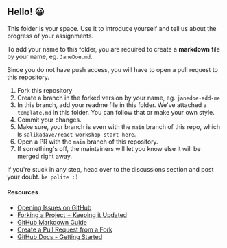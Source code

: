 ## Hello! 😀

This folder is your space. Use it to introduce yourself and tell us about the progress of your assignments.

To add your name to this folder, you are required to create a **markdown** file by your name, eg. `JaneDoe.md`.

Since you do not have push access, you will have to open a pull request to this repository.

1. Fork this repository
2. Create a branch in the forked version by your name, eg. `janedoe-add-me`
3. In this branch, add your readme file in this folder. We've attached a `template.md` in this folder. You can follow that or make your own style.
4. Commit your changes.
5. Make sure, your branch is even with the `main` branch of this repo, which is `salikadave/react-workshop-start-here`.
6. Open a PR with the `main` branch of this repository.
7. If something's off, the maintainers will let you know else it will be merged right away.

If you're stuck in any step, head over to the discussions section and post your doubt. `be polite :)`

#### Resources

- [Opening Issues on GitHub]()
- [Forking a Project + Keeping it Updated](https://docs.github.com/en/github/getting-started-with-github/quickstart/fork-a-repo)
- [GitHub Markdown Guide](https://guides.github.com/features/mastering-markdown/)
- [Create a Pull Request from a Fork](https://docs.github.com/en/github/collaborating-with-pull-requests/proposing-changes-to-your-work-with-pull-requests/creating-a-pull-request-from-a-fork)
- [GitHub Docs - Getting Started](https://guides.github.com/features/mastering-markdown/)
